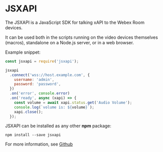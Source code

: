 # JSXAPI

The JSXAPI is a JavaScript SDK for talking xAPI to the Webex Room devices.

It can be used both in the scripts running on the video devices themselves (macros), standalone on a Node.js server, or in a web browser.

Example snippet:

```javascript
const jsxapi = require('jsxapi');

jsxapi
  .connect('wss://host.example.com', {
    username: 'admin',
    password: 'password',
  })
  .on('error', console.error)
  .on('ready', async (xapi) => {
    const volume = await xapi.status.get('Audio Volume');
    console.log(`volume is: ${volume}`);
    xapi.close();
  });
```

JSXAPI can be installed as any other **npm** package:

```
npm install --save jsxapi
```

For more information, see [Github](https://github.com/cisco-ce/jsxapi)
